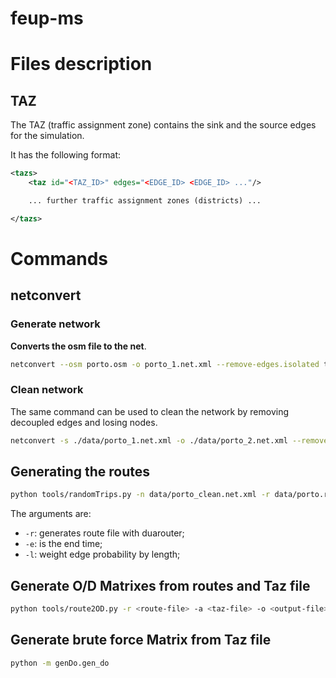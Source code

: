 # feup-ms



# Files description 
## TAZ  
The TAZ (traffic assignment zone) contains the sink and the source edges for the simulation. 

It has the following format:

```xml 
<tazs>
    <taz id="<TAZ_ID>" edges="<EDGE_ID> <EDGE_ID> ..."/>

    ... further traffic assignment zones (districts) ...

</tazs>
``` 

# Commands 

## netconvert
### Generate network
**Converts the osm file to the net**. 

```bash
netconvert --osm porto.osm -o porto_1.net.xml --remove-edges.isolated true --remove-edges.by-vclass private,emergency,authority,army,vip,pedestrian,hov,coach,delivery,moped,bicycle,evehicle,tram,rail_urban,rail,rail_electric,rail_fast,ship
```
### Clean network 
The same command can be used to clean the network by removing decoupled edges and losing nodes.

```bash 
netconvert -s ./data/porto_1.net.xml -o ./data/porto_2.net.xml --remove-edges.isolated true 
```

## Generating the routes
```bash
python tools/randomTrips.py -n data/porto_clean.net.xml -r data/porto.rou.xml -e 50 -l
```

The arguments are: 
- `-r`: generates route file with duarouter;
- `-e`: is the end time;
- `-l`: weight edge probability by length; 

## Generate O/D Matrixes from routes and Taz file

```bash 
python tools/route2OD.py -r <route-file> -a <taz-file> -o <output-file>
```

## Generate brute force Matrix from Taz file 

```bash
python -m genDo.gen_do
```